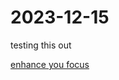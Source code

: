 # 2023-12-15

testing this out

[enhance you focus](https://www.studyinternational.com/news/music-to-study-and-concentrate/)
